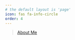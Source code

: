 ```yaml
---
# the default layout is 'page'
icon: fas fa-info-circle
order: 4
---
```



> <a href="https://munprooo.netlify.app/">About Me</a>